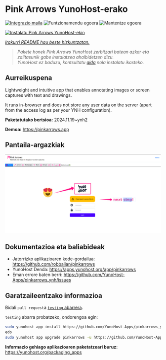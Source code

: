 <!--
Ohart ongi: README hau automatikoki sortu da <https://github.com/YunoHost/apps/tree/master/tools/readme_generator>ri esker
EZ editatu eskuz.
-->

# Pink Arrows YunoHost-erako

[![Integrazio maila](https://apps.yunohost.org/badge/integration/pinkarrows)](https://ci-apps.yunohost.org/ci/apps/pinkarrows/)
![Funtzionamendu egoera](https://apps.yunohost.org/badge/state/pinkarrows)
![Mantentze egoera](https://apps.yunohost.org/badge/maintained/pinkarrows)

[![Instalatu Pink Arrows YunoHost-ekin](https://install-app.yunohost.org/install-with-yunohost.svg)](https://install-app.yunohost.org/?app=pinkarrows)

*[Irakurri README hau beste hizkuntzatan.](./ALL_README.md)*

> *Pakete honek Pink Arrows YunoHost zerbitzari batean azkar eta zailtasunik gabe instalatzea ahalbidetzen dizu.*  
> *YunoHost ez baduzu, kontsultatu [gida](https://yunohost.org/install) nola instalatu ikasteko.*

## Aurreikuspena

Lightweight and intuitive app that enables annotating images or screen captures with text and drawings.

It runs in-browser and does not store any user data on the server (apart from the access log as per your YNH configuration).


**Paketatutako bertsioa:** 2024.11.19~ynh2

**Demoa:** <https://pinkarrows.app>

## Pantaila-argazkiak

![Pink Arrows(r)en pantaila-argazkia](./doc/screenshots/pinkarrows_ynh.png)

## Dokumentazioa eta baliabideak

- Jatorrizko aplikazioaren kode-gordailua: <https://github.com/robbalian/pinkarrows>
- YunoHost Denda: <https://apps.yunohost.org/app/pinkarrows>
- Eman errore baten berri: <https://github.com/YunoHost-Apps/pinkarrows_ynh/issues>

## Garatzaileentzako informazioa

Bidali `pull request`a [`testing` abarrera](https://github.com/YunoHost-Apps/pinkarrows_ynh/tree/testing).

`testing` abarra probatzeko, ondorengoa egin:

```bash
sudo yunohost app install https://github.com/YunoHost-Apps/pinkarrows_ynh/tree/testing --debug
edo
sudo yunohost app upgrade pinkarrows -u https://github.com/YunoHost-Apps/pinkarrows_ynh/tree/testing --debug
```

**Informazio gehiago aplikazioaren paketatzeari buruz:** <https://yunohost.org/packaging_apps>
